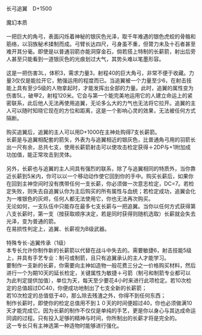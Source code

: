 <title>长弓追翼</title>
<meta name="GENERATOR" content="WinCHM">
<meta http-equiv="Content-Type" content="text/html; charset=gb2312">
<br>
<br>长弓追翼　D+1500
<br>
<br>魔幻本质 
<br>
<br>一把巨大的角弓，表面闪烁着神秘的银灰色光泽，取千年难遇的银色虎蛟的骨骼和筋络，以羽族秘术揉制而成。弓臂长达四尺，弓身虽不重，但膂力未及十石者甚至难开其分毫。即使是以普通羽箭亦能洞穿金石，倘若搭上特制的长薪箭，射出后旁人甚至只能看到一道银灰色的光痕划过大气，其势头难以笔墨形容。 
<br>
<br>这是一把伤害3L，体积3，需求力量3，射程40的巨大角弓，非常不便于收藏。力量3仅仅是能拉开它，勉强运用的程度而已。当追翼被一个力量至少6，在射击技能上具有至少5级的人物拿起时，才能发挥出全部的力量。此时，追翼的属性变为伤害5L，破甲2，射程120米。它会与第一个能完美地运用它的人建立命运上的紧密联系，此后他人无法再使用追翼，无论多么大的力气也无法将它拉开。追翼的主人可以随时知晓它现在的方位和距离，这是一个影响心灵的效果，无法被任何方式隔断。 
<br>
<br>购买追翼后，追翼的主人可以用D+1000在主神处购得7支长薪箭。 
<br>长薪是与追翼相配套的箭矢，外表为与追翼相近的银灰色，比普通角弓用的羽箭长出一尺有余，总共七支，使用长薪箭射击可以使攻击检定获得＋2DP与+1附加成功加值，能正常攻击到灵体。 
<br>
<br>另外，长薪也与追翼的主人间具有强烈的联系，除了与追翼相同的特质外，当你靠近长薪到5米内，你可以以一个移动动作使它回到你的手中。购买长薪后，如果你在回到主神空间时没有携带任何一支长薪，你必须做一次意志检定，DC=7。若检定失败，则失去自追翼认你为主后购买的所有属性与血统；若检定成功，追翼会化为一堆银色的灰烬，任何人都无法使用它，你也无法再次购买。 
<br>无论如何，一支队伍中只能存在最多七支长薪与一把追翼。当你以任何方式获得第八支长薪时，第一支（按获取顺序决定，若是同时获得则随机选取）长薪就会失去光泽，变为普通的箭。 
<br>在易损性判定上，追翼、长薪视为B级武器。
<br>
<br>特殊专长-追翼传承（1级） 
<br>本专长允许你制作新的长薪箭以代替在战斗中失去的。需要敏捷6，射击技能5级上，并具有手艺专业：制弓或制箭，且只有追翼承认的主人才能学习。 
<br>要制作一支新的长薪，你需要向主神如造物一般花费三分之一价格购买材料，然后进行一个为期10天的延长检定，关键属性为敏捷＋弓箭（制弓和制箭专业都可以为此判定提供加值），单位为天，每天至少要花4小时来进行此项检定。若10次检定的总值超过DC40，你便成功地制出了七支全新的长薪箭； 
<br>若10次检定的总值低于40，那么除去残渣之外，你得不到任何东西； 
<br>制作长薪时，即使你的检定总值用不到１０天的时间便超过40，你也必须做满10天才能完成它。因为长薪的制作不仅仅是单纯的手艺，更是你以身心与其达成命运同调的过程。只有投入足够的精神与时间，你所制出的长薪才将是完全的。 
<br>这一专长只有主神选第一种造物时能够进行强化。
<br>